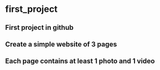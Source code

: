 # first_project

## First project in github
## Create a simple website of 3 pages
## Each page contains at least 1 photo and 1 video
